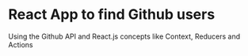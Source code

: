 # React App to find Github users

Using the Github API and React.js concepts like Context, Reducers and Actions
